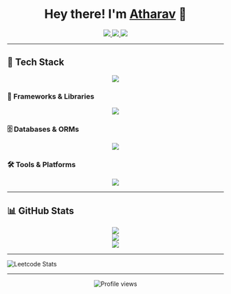 <h1 align="center">Hey there! I'm <a href="https://atharav.vercel.app/" target="_blank">Atharav</a> 👋</h1>

<p align="center">
  <a href="https://linkedin.com/in/darshanb05" target="_blank">
    <img src="https://skillicons.dev/icons?i=linkedin" />
  </a>
  <a href="https://instagram.com/atharav._.pujari" target="_blank">
    <img src="https://skillicons.dev/icons?i=instagram" />
  </a>
  <a href="https://discord.com/users/1073627660435079269" target="_blank">
    <img src="https://skillicons.dev/icons?i=discord" />
  </a>
</p>

---

## 🧠 Tech Stack

<p align="center">
  <img src="https://skillicons.dev/icons?i=js,ts,python,html,css,c" />
</p>

### 🧩 Frameworks & Libraries
<p align="center">
  <img src="https://skillicons.dev/icons?i=nextjs,react,tailwind,nodejs,express,flask" />
</p>

### 🗄️ Databases & ORMs
<p align="center">
  <img src="https://skillicons.dev/icons?i=mongodb,mysql,postgres,sqlite" />
</p>

### 🛠️ Tools & Platforms
<p align="center">
  <img src="https://skillicons.dev/icons?i=vscode,figma,ps,linux,vercel,netlify,arduino,git" />
</p>

---

## 📊 GitHub Stats

<p align="center">
  <img src="https://github-readme-stats.vercel.app/api?username=AtharavPujari&theme=tokyonight&hide_border=true&show_icons=true" />
  <br />
  <img src="https://nirzak-streak-stats.vercel.app/?user=AtharavPujari&theme=tokyonight&hide_border=true" />
  <br />
  <img src="https://github-readme-stats.vercel.app/api/top-langs/?username=AtharavPujari&layout=compact&theme=tokyonight&hide_border=true" />
</p>

---

![Leetcode Stats](https://leetcard.jacoblin.cool/AtharavPujari)

---

<p align="center">
  <img src="https://komarev.com/ghpvc/?username=AtharavPujari&style=flat-square&color=blue" alt="Profile views" />
</p>
